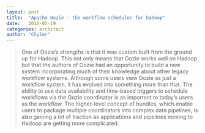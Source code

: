 ```yaml
---
layout: post
title:  "Apache Oozie - the workflow scheduler for hadoop"
date:   2016-05-19
categories: architect
author: "Chyler"
---
```


>One of Oozie’s strengths is that it was custom built from the ground up for Hadoop. This not only means that Oozie works well on Hadoop, but that the authors of Oozie had an opportunity to build a new system incorporating much of their knowledge about other legacy workflow systems. Although some users view Oozie as just a workflow system, it has evolved into something more than that. The ability to use data availability and time-based triggers to schedule workflows via the Oozie coordinator is as important to today’s users as the workflow. The higher-level concept of bundles, which enable users to package multiple coordinators into complex data pipelines, is also gaining a lot of traction as applications and pipelines moving to Hadoop are getting more complicated.


